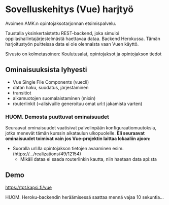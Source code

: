 # Sovelluskehitys (Vue) harjtyö

Avoimen AMK:n opintojaksotarjonnan etsimispalvelu. 

Taustalla yksinkertaistettu REST-backend, joka simuloi oppilashallintajärjestelmästä haettavaa dataa. Backend Herokussa. Tämän harjoitustyön puitteissa data ei ole olennaista vaan Vuen käyttö.

Sivusto on kolmetasoinen: Koulutusalat, opintojaksot ja opintojakson tiedot

## Ominaisuuksista lyhyesti

- Vue Single File Components (vuecli)
- datan haku, suodatus, järjestäminen
- transitiot
- aikamuotojen suomalaistaminen (mixin)
- routerlinkit (=alisivuille generoituu omat url:t jakamista varten)

### HUOM. Demosta puuttuvat ominaisuudet

Seuraavat ominaisuudet vaatisivat palvelinpään konfiguraatiomuutoksia, jotka menevät tämän kurssin aikataulun ulkopuolelle. **Eli seuraavat ominaisuudet toimivat vain jos Vue-projektin laittaa lokaaliin ajoon:**

 - Suoralla url:lla opintojakson tietojen avaaminen esim. (https://.../realizations/49/12154)
   - Mikäli dataa ei saada routerlinkin kautta, niin haetaan data api:sta

## Demo

https://tpt.kapsi.fi/vue

HUOM. Heroku-backendin heräämisessä saattaa mennä vajaa 10 sekuntia...